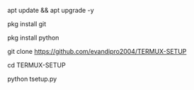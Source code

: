 apt update && apt upgrade -y

pkg install git

pkg install python

git clone https://github.com/evandipro2004/TERMUX-SETUP

cd TERMUX-SETUP

python tsetup.py
